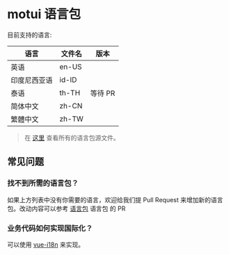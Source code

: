 # motui 语言包

目前支持的语言:

| 语言         | 文件名 | 版本      |
|--------------|--------|-----------|
| 英语         | en-US  |  |
| 印度尼西亚语 | id-ID  |  |
| 泰语         | th-TH  | 等待 PR   |
| 简体中文     | zh-CN  |  |
| 繁體中文     | zh-TW  |  |

> 在 [这里](https://github.com/jdf2e/motui/tree/v4/src/packages/locale/lang) 查看所有的语言包源文件。

## 常见问题

### 找不到所需的语言包？

如果上方列表中没有你需要的语言，欢迎给我们提 Pull Request 来增加新的语言包。改动内容可以参考 [语言包](https://github.com/jdf2e/motui/tree/v4/src/packages/locale/lang) 语言包 的 PR

### 业务代码如何实现国际化？

可以使用 [vue-i18n](https://github.com/kazupon/vue-i18n) 来实现。
